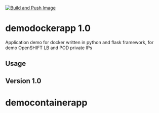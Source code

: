 [![Build and Push Image](https://github.com/xandradx/democontainerapp/actions/workflows/docker-image.yml/badge.svg?branch=main)](https://github.com/xandradx/democontainerapp/actions/workflows/docker-image.yml)

# demodockerapp 1.0
Application demo for docker written in python and flask framework, for demo OpenSHIFT LB and POD private IPs

## Usage

## Version 1.0

# democontainerapp
